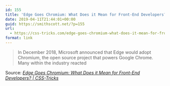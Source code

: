 ```yaml
---
id: 155
title: 'Edge Goes Chromium: What Does it Mean for Front-End Developers? | CSS-Tricks'
date: 2019-04-11T21:44:01+00:00
guid: https://smithscott.net/?p=155
url:
  - https://css-tricks.com/edge-goes-chromium-what-does-it-mean-for-front-end-developers/
format: link
---
```

<blockquote>In December 2018, Microsoft announced that Edge would adopt Chromium, the open source project that powers Google Chrome. Many within the industry reacted</blockquote>
Source: <em><a href="https://css-tricks.com/edge-goes-chromium-what-does-it-mean-for-front-end-developers/">Edge Goes Chromium: What Does it Mean for Front-End Developers? | CSS-Tricks</a></em>